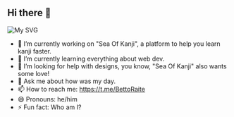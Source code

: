 ## Hi there 👋

![My SVG](https://wakatime.com/share/@2c69e186-6b8e-42b5-8121-5c6f1418f641/df172bf2-5fa8-4fee-a0d9-27e8f8e1bbdc.svg)

<!--
**BettoRaite/BettoRaite** is a ✨ _special_ ✨ repository because its `README.md` (this file) appears on your GitHub profile.

Here are some ideas to get you started:
-->

- 🔭 I’m currently working on "Sea Of Kanji", a platform to help you learn kanji faster. 
- 🌱 I’m currently learning everything about web dev.
- 🤔 I’m looking for help with designs, you know, "Sea Of Kanji" also wants some love!
- 💬 Ask me about how was my day.
- 📫 How to reach me: https://t.me/BettoRaite
- 😄 Pronouns: he/him
- ⚡ Fun fact: Who am I?
